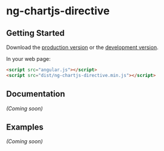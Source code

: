 # ng-chartjs-directive



## Getting Started

Download the [production version][min] or the [development version][max].

[min]: https://raw.github.com/apolenur/jquery-ng-chartjs-directive/master/dist/angular-ng-chartjs-directive.min.js
[max]: https://raw.github.com/apolenur/jquery-ng-chartjs-directive/master/dist/angular-ng-chartjs-directive.js

In your web page:

```html
<script src="angular.js"></script>
<script src="dist/ng-chartjs-directive.min.js"></script>
```

## Documentation
_(Coming soon)_

## Examples
_(Coming soon)_

